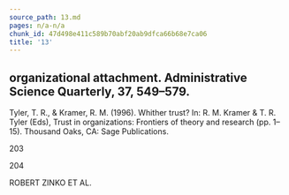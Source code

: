 ```yaml
---
source_path: 13.md
pages: n/a-n/a
chunk_id: 47d498e411c589b70abf20ab9dfca66b68e7ca06
title: '13'
---
```

## organizational attachment. Administrative Science Quarterly, 37, 549–579.

Tyler, T. R., & Kramer, R. M. (1996). Whither trust? In: R. M. Kramer & T. R. Tyler (Eds), Trust in organizations: Frontiers of theory and research (pp. 1–15). Thousand Oaks, CA: Sage Publications.

203

204

ROBERT ZINKO ET AL.
